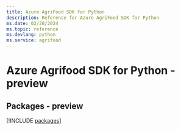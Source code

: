 ```yaml
---
title: Azure AgriFood SDK for Python
description: Reference for Azure AgriFood SDK for Python
ms.date: 02/20/2024
ms.topic: reference
ms.devlang: python
ms.service: agrifood
---
```

# Azure Agrifood SDK for Python - preview
## Packages - preview
[!INCLUDE [packages](agrifood-index.md)]